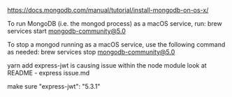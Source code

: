https://docs.mongodb.com/manual/tutorial/install-mongodb-on-os-x/


To run MongoDB (i.e. the mongod process) as a macOS service, run:
brew services start mongodb-community@5.0

To stop a mongod running as a macOS service, use the following command as needed:
brew services stop mongodb-community@5.0


yarn add express-jwt is causing issue within the node module look at README - express issue.md

make sure "express-jwt": "5.3.1"